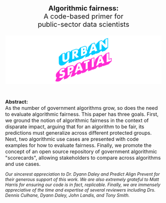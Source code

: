<div align="center" style="font-size:22px">
  <strong>Algorithmic fairness:</strong><br>A code-based primer for<br>public-sector data scientists<br>

  <img src="urbanSpatial_fairnessTitle-01.png" href = "http://urbanspatialanalysis.com/"></img>
</div>

<span style="font-size:16px"><br>**Abstract:**<br>As the number of government algorithms grow, so does the need to evaluate algorithmic fairness. This paper has three goals. First, we ground the notion of algorithmic fairness in the context of disparate impact, arguing that for an algorithm to be fair, its predictions must generalize across different protected groups. Next, two algorithmic use cases are presented with code examples for how to evaluate fairness. Finally, we promote the concept of an open source repository of government algorithmic "scorecards", allowing stakeholders to compare across algorithms and use cases.</span>


_Our sincerest appreciation to Dr. Dyann Daley and Predict Align Prevent for their generous support of this work. We are also extremely grateful to Matt Harris for ensuring our code is in fact, replicable. Finally, we are immensely appreciative of the time and expertise of several reviewers including Drs. Dennis Culhane, Dyann Daley, John Landis, and Tony Smith._
